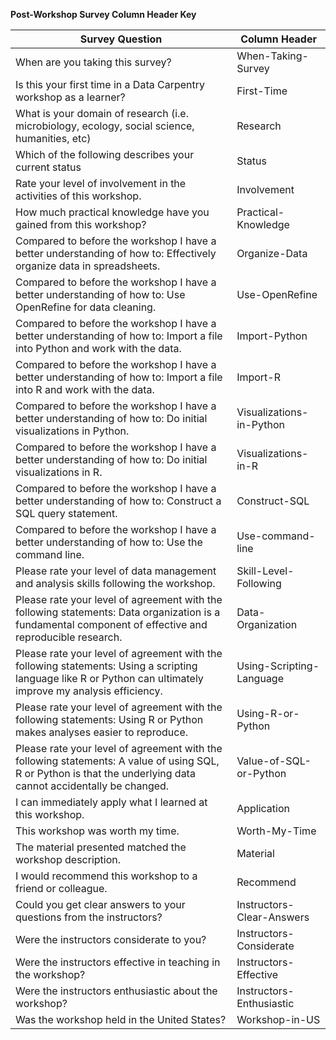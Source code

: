 **Post-Workshop Survey Column Header Key**  

Survey Question | Column Header
------------ | -------------
When are you taking this survey? | When-Taking-Survey
Is this your first time in a Data Carpentry workshop as a learner? | First-Time   
| What is your domain of research (i.e. microbiology, ecology, social science, humanities, etc) | Research      |  
| Which of the following describes your current status      | Status |   
| Rate your level of involvement in the activities of this workshop.      | Involvement      |   
| How much practical knowledge have you gained from this workshop? | Practical-Knowledge      |  
| Compared to before the workshop I have a better understanding of how to: Effectively organize data in spreadsheets.      | Organize-Data |   
| Compared to before the workshop I have a better understanding of how to: Use OpenRefine for data cleaning.      | Use-OpenRefine      |   
| Compared to before the workshop I have a better understanding of how to: Import a file into Python and work with the data. | Import-Python      |  
| Compared to before the workshop I have a better understanding of how to: Import a file into R and work with the data.      | Import-R |   
| Compared to before the workshop I have a better understanding of how to: Do initial visualizations in Python.      | Visualizations-in-Python      |   
| Compared to before the workshop I have a better understanding of how to: Do initial visualizations in R. | Visualizations-in-R      |  
| Compared to before the workshop I have a better understanding of how to: Construct a SQL query statement. | Construct-SQL      |  
| Compared to before the workshop I have a better understanding of how to: Use the command line. | Use-command-line      |  
| Please rate your level of data management and analysis skills following the workshop. | Skill-Level-Following      |  
| Please rate your level of agreement with the following statements: Data organization is a fundamental component of effective and reproducible research. | Data-Organization      |  
| Please rate your level of agreement with the following statements: Using a scripting language like R or Python can ultimately improve my analysis efficiency. | Using-Scripting-Language      |  
| Please rate your level of agreement with the following statements: Using R or Python makes analyses easier to reproduce. | Using-R-or-Python      |  
| Please rate your level of agreement with the following statements: A value of using SQL, R or Python is that the underlying data cannot accidentally be changed. | Value-of-SQL-or-Python      |  
| I can immediately apply what I learned at this workshop. | Application      |  
| This workshop was worth my time. | Worth-My-Time      |  
| The material presented matched the workshop description. | Material      |  
| I would recommend this workshop to a friend or colleague. | Recommend      |  
| Could you get clear answers to your questions from the instructors? | Instructors-Clear-Answers     |  
| Were the instructors considerate to you? | Instructors-Considerate      |  
| Were the instructors effective in teaching in the workshop? | Instructors-Effective      |  
| Were the instructors enthusiastic about the workshop? | Instructors-Enthusiastic     |  
| Was the workshop held in the United States? | Workshop-in-US     |  

